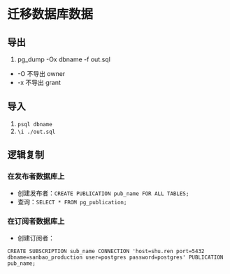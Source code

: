 # 迁移数据库数据

## 导出
1. pg_dump -Ox dbname -f out.sql
  * -O 不导出 owner
  * -x 不导出 grant

## 导入
1. `psql dbname`
2. `\i ./out.sql`


## 逻辑复制

### 在发布者数据库上

* 创建发布者：`CREATE PUBLICATION pub_name FOR ALL TABLES;`
* 查询：`SELECT * FROM pg_publication;`


### 在订阅者数据库上
* 创建订阅者：

```
CREATE SUBSCRIPTION sub_name CONNECTION 'host=shu.ren port=5432 dbname=sanbao_production user=postgres password=postgres' PUBLICATION pub_name;
```